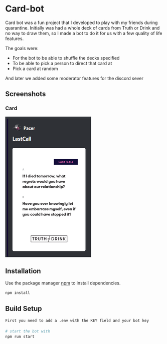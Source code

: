 # Card-bot

Card bot was a fun project that I developed to play with my friends during quarantine.
Initially was had a whole deck of cards from Truth or Drink and no way to draw them, so I made a bot to do it for us 
with a few quality of life features.

The goals were:
 - For the bot to be able to shuffle the decks specified
 - To be able to pick a person to direct that card at
 - Pick a card at random
 
 And later we added some moderator features for the discord sever 


## Screenshots
### Card
![Card](./screenshots/card.png)

## Installation

Use the package manager [npm](https://www.npmjs.com/) to install dependencies.

```bash
npm install
```

## Build Setup

``` bash
First you need to add a .env with the KEY field and your bot key

# start the bot with
npm run start
